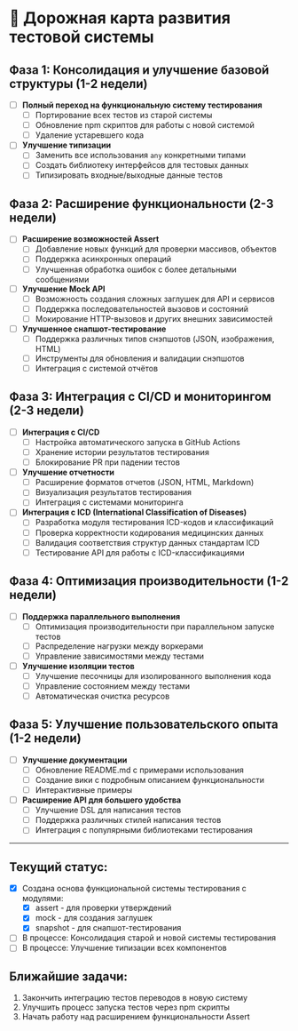 # 🚦 Дорожная карта развития тестовой системы

## Фаза 1: Консолидация и улучшение базовой структуры (1-2 недели)

- [ ] **Полный переход на функциональную систему тестирования**
  - [ ] Портирование всех тестов из старой системы
  - [ ] Обновление npm скриптов для работы с новой системой
  - [ ] Удаление устаревшего кода
  
- [ ] **Улучшение типизации**
  - [ ] Заменить все использования `any` конкретными типами
  - [ ] Создать библиотеку интерфейсов для тестовых данных
  - [ ] Типизировать входные/выходные данные тестов

## Фаза 2: Расширение функциональности (2-3 недели)

- [ ] **Расширение возможностей Assert**
  - [ ] Добавление новых функций для проверки массивов, объектов 
  - [ ] Поддержка асинхронных операций
  - [ ] Улучшенная обработка ошибок с более детальными сообщениями

- [ ] **Улучшение Mock API**
  - [ ] Возможность создания сложных заглушек для API и сервисов
  - [ ] Поддержка последовательностей вызовов и состояний
  - [ ] Мокирование HTTP-вызовов и других внешних зависимостей

- [ ] **Улучшенное снапшот-тестирование**
  - [ ] Поддержка различных типов снэпшотов (JSON, изображения, HTML)
  - [ ] Инструменты для обновления и валидации снэпшотов
  - [ ] Интеграция с системой отчётов

## Фаза 3: Интеграция с CI/CD и мониторингом (2-3 недели)

- [ ] **Интеграция с CI/CD**
  - [ ] Настройка автоматического запуска в GitHub Actions
  - [ ] Хранение истории результатов тестирования
  - [ ] Блокирование PR при падении тестов

- [ ] **Улучшение отчетности**
  - [ ] Расширение форматов отчетов (JSON, HTML, Markdown)
  - [ ] Визуализация результатов тестирования
  - [ ] Интеграция с системами мониторинга

- [ ] **Интеграция с ICD (International Classification of Diseases)**
  - [ ] Разработка модуля тестирования ICD-кодов и классификаций
  - [ ] Проверка корректности кодирования медицинских данных
  - [ ] Валидация соответствия структур данных стандартам ICD
  - [ ] Тестирование API для работы с ICD-классификациями

## Фаза 4: Оптимизация производительности (1-2 недели)

- [ ] **Поддержка параллельного выполнения**
  - [ ] Оптимизация производительности при параллельном запуске тестов
  - [ ] Распределение нагрузки между воркерами
  - [ ] Управление зависимостями между тестами

- [ ] **Улучшение изоляции тестов**
  - [ ] Улучшение песочницы для изолированного выполнения кода
  - [ ] Управление состоянием между тестами
  - [ ] Автоматическая очистка ресурсов

## Фаза 5: Улучшение пользовательского опыта (1-2 недели)

- [ ] **Улучшение документации**
  - [ ] Обновление README.md с примерами использования
  - [ ] Создание вики с подробным описанием функциональности
  - [ ] Интерактивные примеры

- [ ] **Расширение API для большего удобства**
  - [ ] Улучшение DSL для написания тестов
  - [ ] Поддержка различных стилей написания тестов
  - [ ] Интеграция с популярными библиотеками тестирования

---

## Текущий статус:

- [x] Создана основа функциональной системы тестирования с модулями:
  - [x] assert - для проверки утверждений
  - [x] mock - для создания заглушек
  - [x] snapshot - для снапшот-тестирования
- [ ] В процессе: Консолидация старой и новой системы тестирования 
- [ ] В процессе: Улучшение типизации всех компонентов

## Ближайшие задачи:

1. Закончить интеграцию тестов переводов в новую систему
2. Улучшить процесс запуска тестов через npm скрипты
3. Начать работу над расширением функциональности Assert 